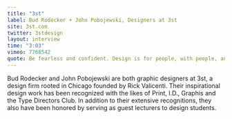 ```yaml
---
title: "3st"
label: Bud Rodecker + John Pobojewski, Designers at 3st
site: 3st.com
twitter: 3stdesign
layout: interview
time: "3:03"
vimeo: 7768542
quote: Be fearless and confident. Design is for people, with people, and about people.
---
```


Bud Rodecker and John Pobojewski are both graphic designers at 3st, a design firm rooted in Chicago founded by Rick Valicenti. Their inspirational design work has been recognized with the likes of Print, I.D., Graphis and the Type Directors Club. In addition to their extensive recognitions, they also have been honored by serving as guest lecturers to design students.